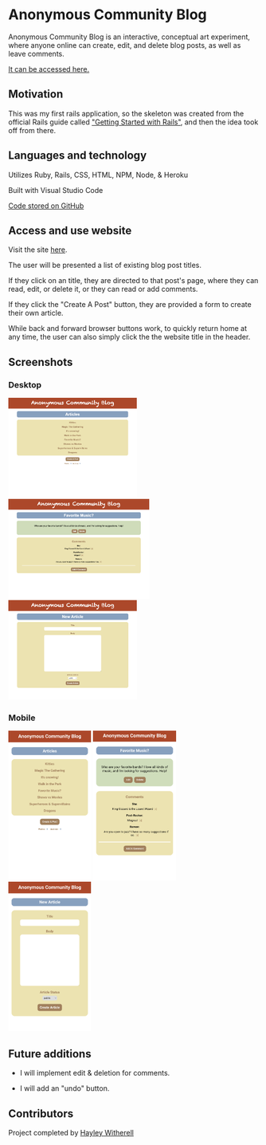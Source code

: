# Anonymous Community Blog

Anonymous Community Blog is an interactive, conceptual art experiment, where anyone online can create, edit, and delete blog posts, as well as leave comments.

[It can be accessed here.](https://rails-fun.herokuapp.com/)

## Motivation

This was my first rails application, so the skeleton was created from the official Rails guide called ["Getting Started with Rails"](https://guides.rubyonrails.org/getting_started.html), and then the idea took off from there.

## Languages and technology

Utilizes Ruby, Rails, CSS, HTML, NPM, Node, & Heroku

Built with Visual Studio Code

[Code stored on GitHub](https://github.com/hayleyskyland/rails_fun)

## Access and use website

Visit the site [here](https://rails-fun.herokuapp.com/).

The user will be presented a list of existing blog post titles.

If they click on an title, they are directed to that post's page, where they can read, edit, or delete it, or they can read or add comments.

If they click the "Create A Post" button, they are provided a form to create their own article.

While back and forward browser buttons work, to quickly return home at any time, the user can also simply click the the website title in the header.

## Screenshots

### Desktop

<p>
  <img src="./app/assets/images/desktop-home.png" alt="desktop home screenshot" height="200"/>
  <img src="./app/assets/images/desktop-article.png" alt="desktop article screenshot" height="200"/>
  <img src="./app/assets/images/desktop-new.png" alt="desktop new post screenshot" height="200"/>
</p>

### Mobile

<p>
  <img src="./app/assets/images/mobile-home.png" alt="mobile home screenshot" height="300"/>
  <img src="./app/assets/images/mobile-article.png" alt="mobile article screenshot" height="300"/>
  <img src="./app/assets/images/mobile-new.png" alt="mobile new post screenshot" height="300"/>
</p>

## Future additions

* I will implement edit & deletion for comments.

* I will add an "undo" button.

## Contributors

Project completed by [Hayley Witherell](https://github.com/hayleyw7)
